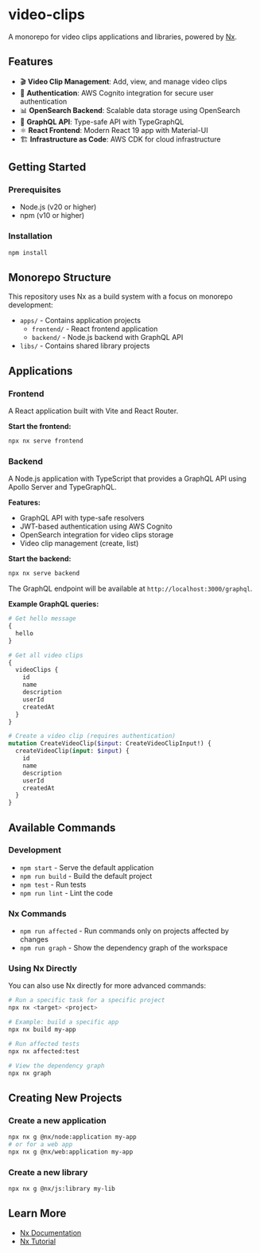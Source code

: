 # video-clips

A monorepo for video clips applications and libraries, powered by [Nx](https://nx.dev).

## Features

- 🎬 **Video Clip Management**: Add, view, and manage video clips
- 🔐 **Authentication**: AWS Cognito integration for secure user authentication
- 📊 **OpenSearch Backend**: Scalable data storage using OpenSearch
- 🚀 **GraphQL API**: Type-safe API with TypeGraphQL
- ⚛️ **React Frontend**: Modern React 19 app with Material-UI
- 🏗️ **Infrastructure as Code**: AWS CDK for cloud infrastructure

## Getting Started

### Prerequisites

- Node.js (v20 or higher)
- npm (v10 or higher)

### Installation

```bash
npm install
```

## Monorepo Structure

This repository uses Nx as a build system with a focus on monorepo development:

- `apps/` - Contains application projects
  - `frontend/` - React frontend application
  - `backend/` - Node.js backend with GraphQL API
- `libs/` - Contains shared library projects

## Applications

### Frontend

A React application built with Vite and React Router.

**Start the frontend:**
```bash
npx nx serve frontend
```

### Backend

A Node.js application with TypeScript that provides a GraphQL API using Apollo Server and TypeGraphQL.

**Features:**
- GraphQL API with type-safe resolvers
- JWT-based authentication using AWS Cognito
- OpenSearch integration for video clips storage
- Video clip management (create, list)

**Start the backend:**
```bash
npx nx serve backend
```

The GraphQL endpoint will be available at `http://localhost:3000/graphql`.

**Example GraphQL queries:**

```graphql
# Get hello message
{
  hello
}

# Get all video clips
{
  videoClips {
    id
    name
    description
    userId
    createdAt
  }
}

# Create a video clip (requires authentication)
mutation CreateVideoClip($input: CreateVideoClipInput!) {
  createVideoClip(input: $input) {
    id
    name
    description
    userId
    createdAt
  }
}
```

## Available Commands

### Development

- `npm start` - Serve the default application
- `npm run build` - Build the default project
- `npm test` - Run tests
- `npm run lint` - Lint the code

### Nx Commands

- `npm run affected` - Run commands only on projects affected by changes
- `npm run graph` - Show the dependency graph of the workspace

### Using Nx Directly

You can also use Nx directly for more advanced commands:

```bash
# Run a specific task for a specific project
npx nx <target> <project>

# Example: build a specific app
npx nx build my-app

# Run affected tests
npx nx affected:test

# View the dependency graph
npx nx graph
```

## Creating New Projects

### Create a new application

```bash
npx nx g @nx/node:application my-app
# or for a web app
npx nx g @nx/web:application my-app
```

### Create a new library

```bash
npx nx g @nx/js:library my-lib
```

## Learn More

- [Nx Documentation](https://nx.dev)
- [Nx Tutorial](https://nx.dev/getting-started/intro)

